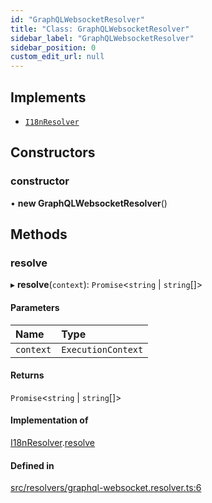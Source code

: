 ```yaml
---
id: "GraphQLWebsocketResolver"
title: "Class: GraphQLWebsocketResolver"
sidebar_label: "GraphQLWebsocketResolver"
sidebar_position: 0
custom_edit_url: null
---
```


## Implements

- [`I18nResolver`](../interfaces/I18nResolver.md)

## Constructors

### constructor

• **new GraphQLWebsocketResolver**()

## Methods

### resolve

▸ **resolve**(`context`): `Promise`<`string` \| `string`[]\>

#### Parameters

| Name | Type |
| :------ | :------ |
| `context` | `ExecutionContext` |

#### Returns

`Promise`<`string` \| `string`[]\>

#### Implementation of

[I18nResolver](../interfaces/I18nResolver.md).[resolve](../interfaces/I18nResolver.md#resolve)

#### Defined in

[src/resolvers/graphql-websocket.resolver.ts:6](https://github.com/toonvanstrijp/nestjs-i18n/blob/085d31c/src/resolvers/graphql-websocket.resolver.ts#L6)
